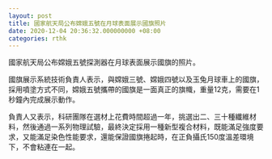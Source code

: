 ```yaml
---
layout: post
title: 國家航天局公布嫦娥五號在月球表面展示國旗照片
date: 2020-12-04 20:36:32.000000000 +08:00
categories: rthk
---
```


國家航天局公布嫦娥五號探測器在月球表面展示國旗的照片。

國旗展示系統技術負責人表示，與嫦娥三號、嫦娥四號以及玉兔月球車上的國旗，採用噴塗方式不同，嫦娥五號攜帶的國旗是一面真正的旗幟，重量12克，需要在1秒鐘內完成展示動作。

負責人又表示，科研團隊在選材上花費時間超過一年，挑選出二、三十種纖維材料，然後通過一系列物理試驗，最終決定採用一種新型複合材料，既能滿足強度要求，又能滿足染色性能要求，還能保證國旗捲起時，在正負攝氏150度溫差環境下，不會粘連在一起。
